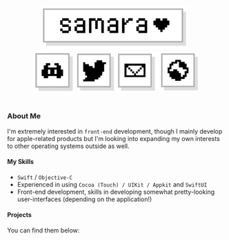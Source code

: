 <div style="display: flex; justify-content: center; align-items: center;">
    <a href="."><img src="images/samara.png" style="height: 100px;" /></a>
</div>
<div style="display: flex; justify-content: center; align-items: center;">
    <a href="https://discord.com/users/836452332387565589"><img src="images/discord.png" style="height: 100px;" /></a>
    <a href="https://twitter.com/ssaIggnikool"><img src="images/twitter.png" style="height: 91px;" /></a>
    <a href="mailto:flower@palera.in"><img src="images/email.png" style="height: 97px;" /></a>
    <a href="https://ssalggnikool.xyz/"><img src="images/globe.png" style="height: 93px;" /></a>
</div>


# 	

### About Me
I'm extremely interested in `front-end` development, though I mainly develop for apple-related products but I'm looking into expanding my own interests to other operating systems outside as well.

#### My Skills
- `Swift` / `Objective-C`
- Experienced in using `Cocoa (Touch) / UIKit / Appkit` and `SwiftUI`
- Front-end development, skills in developing somewhat pretty-looking user-interfaces (depending on the application!)


#### Projects
You can find them below: